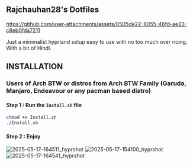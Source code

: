 ## Rajchauhan28's Dotfiles

https://github.com/user-attachments/assets/0505de22-8055-46fd-ae23-c8eb0fda7211

Just a minimalist hyprland setup easy to use with no too much over ricing. With a bit of Hindi.

## INSTALLATION
### Users of Arch BTW or distros from Arch BTW Family (Garuda, Manjaro, Endeavour or any pacman based distro) 
#### Step 1 : Run the `Install.sh` file
```bash
chmod +x Install.sh
./Install.sh
```

#### Step 2 : Enjoy


![2025-05-17-164511_hyprshot](https://github.com/user-attachments/assets/ed7bbc4b-55a4-4e7a-a31d-16dd824ec22c)
![2025-05-17-154100_hyprshot](https://github.com/user-attachments/assets/7789498a-eff2-4f37-8a75-33efc66156df)
![2025-05-17-164541_hyprshot](https://github.com/user-attachments/assets/c9b2643d-8dac-4d75-abfa-fe057e691cca)


